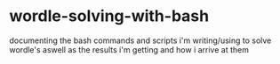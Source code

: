 # wordle-solving-with-bash

documenting the bash commands and scripts i'm writing/using to solve wordle's aswell as the results i'm getting and how i arrive at them
